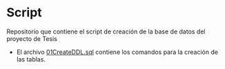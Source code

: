 # Script
Repositorio que contiene el script de creación de la base de datos del proyecto de Tesis
- El archivo [01CreateDDL.sql](https://github.com/CarolinaMejiaMujica/Script/blob/main/01CreateDDL.sql) contiene los comandos para la creación de las tablas.
